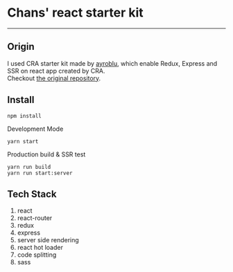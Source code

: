 # Chans' react starter kit
-------------------

## Origin
I used CRA starter kit made by [ayroblu](https://github.com/ayroblu), which enable Redux, Express and SSR on react app created by CRA.  
Checkout [the original repository](https://github.com/ayroblu/ssr-create-react-app-v2). 

## Install
```
npm install
```

Development Mode
```
yarn start
```

Production build & SSR test
```
yarn run build
yarn run start:server
```

## Tech Stack
1. react
2. react-router
3. redux
4. express
5. server side rendering 
6. react hot loader
7. code splitting
8. sass




